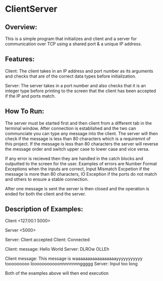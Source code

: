 # ClientServer

## Overview:
This is a simple program that initializes and client and a server for communication over TCP using a shared port & a unique IP address.

## Features:
Client: The client takes in an IP address and port number as its arguments and checks that are of the correct data types before initialization.

Server: The server takes in a port number and also checks that it is an integer type before printing to the screen that the client has been accepted if the IP and ports match.

## How To Run:
The server must be started first and then client from a different tab in the terminal window.  After connection is established and the two can communciate you can type any message into the client.  The server will then check if the message is less than 80 characters which is a requiremnt of this project.  If the message is less than 80 characters the server will reverse the message order and switch upper case to lower case and vice versa.  

If any error is recieved then they are handled in the catch blocks and outputted to the screen for the user.  Examples of errors are Number Format Exceptions when the inputs are correct, Input Mismatch Excpetion if the message is more than 80 characters, IO Exception if the ports do not match and others to ensure a stable connection.

After one message is sent the server is then closed and the operation is ended for both the client and the server.


## Description of Examples:
Client <127.00.1 5000>

Server <5000> 

Server: Client accepted
Client: Connected

Client: message: Hello World
Server: DLROw OLLEh

Client message:  This message is waaaaaaaaaaaaaaaaayyyyyyyyyyy tooooooooo looooooooooonnnnnnnnggggg
Server: Input too long

Both of the examples above will then end execution
